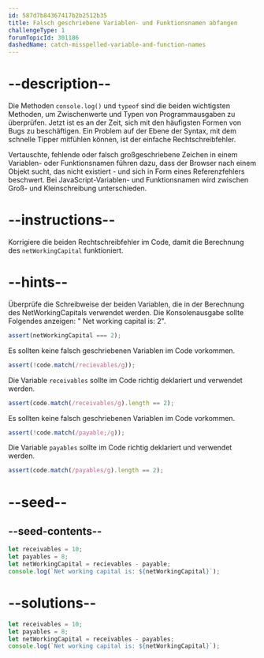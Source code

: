 ```yaml
---
id: 587d7b84367417b2b2512b35
title: Falsch geschriebene Variablen- und Funktionsnamen abfangen
challengeType: 1
forumTopicId: 301186
dashedName: catch-misspelled-variable-and-function-names
---
```


# --description--

Die Methoden `console.log()` und `typeof` sind die beiden wichtigsten Methoden, um Zwischenwerte und Typen von Programmausgaben zu überprüfen. Jetzt ist es an der Zeit, sich mit den häufigsten Formen von Bugs zu beschäftigen. Ein Problem auf der Ebene der Syntax, mit dem schnelle Tipper mitfühlen können, ist der einfache Rechtschreibfehler.

Vertauschte, fehlende oder falsch großgeschriebene Zeichen in einem Variablen- oder Funktionsnamen führen dazu, dass der Browser nach einem Objekt sucht, das nicht existiert - und sich in Form eines Referenzfehlers beschwert. Bei JavaScript-Variablen- und Funktionsnamen wird zwischen Groß- und Kleinschreibung unterschieden.

# --instructions--

Korrigiere die beiden Rechtschreibfehler im Code, damit die Berechnung des `netWorkingCapital` funktioniert.

# --hints--

Überprüfe die Schreibweise der beiden Variablen, die in der Berechnung des NetWorkingCapitals verwendet werden. Die Konsolenausgabe sollte Folgendes anzeigen: " Net working capital is: 2".

```js
assert(netWorkingCapital === 2);
```

Es sollten keine falsch geschriebenen Variablen im Code vorkommen.

```js
assert(!code.match(/recievables/g));
```

Die Variable `receivables` sollte im Code richtig deklariert und verwendet werden.

```js
assert(code.match(/receivables/g).length == 2);
```

Es sollten keine falsch geschriebenen Variablen im Code vorkommen.

```js
assert(!code.match(/payable;/g));
```

Die Variable `payables` sollte im Code richtig deklariert und verwendet werden.

```js
assert(code.match(/payables/g).length == 2);
```

# --seed--

## --seed-contents--

```js
let receivables = 10;
let payables = 8;
let netWorkingCapital = recievables - payable;
console.log(`Net working capital is: ${netWorkingCapital}`);
```

# --solutions--

```js
let receivables = 10;
let payables = 8;
let netWorkingCapital = receivables - payables;
console.log(`Net working capital is: ${netWorkingCapital}`);
```
